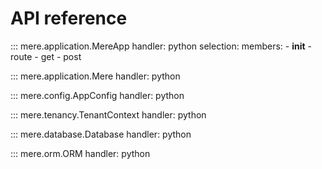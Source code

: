 # API reference

::: mere.application.MereApp
    handler: python
    selection:
      members:
        - __init__
        - route
        - get
        - post

::: mere.application.Mere
    handler: python

::: mere.config.AppConfig
    handler: python

::: mere.tenancy.TenantContext
    handler: python

::: mere.database.Database
    handler: python

::: mere.orm.ORM
    handler: python

